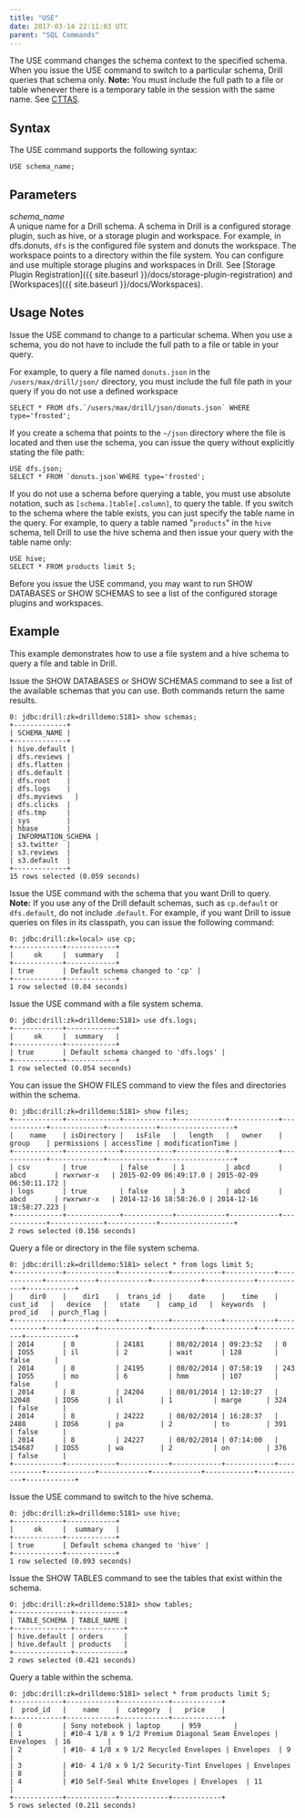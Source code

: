 ```yaml
---
title: "USE"
date: 2017-03-14 22:11:03 UTC
parent: "SQL Commands"
---
```

The USE command changes the schema context to the specified schema. When you
issue the USE command to switch to a particular schema, Drill queries that
schema only.
**Note:** You must include the full path to a file or table whenever there is a temporary table in the session with the same name. See [CTTAS]({{site.baseurl}}/docs/create-temp-table-as). 

## Syntax

The USE command supports the following syntax:

    USE schema_name;

## Parameters

_schema_name_  
A unique name for a Drill schema. A schema in Drill is a configured storage
plugin, such as hive, or a storage plugin and workspace. For example, in dfs.donuts, `dfs` is the configured file system and donuts the workspace.
The workspace points to a directory
within the file system. You can configure and use multiple storage plugins and
workspaces in Drill. See [Storage Plugin Registration]({{ site.baseurl }}/docs/storage-plugin-registration) and
[Workspaces]({{ site.baseurl }}/docs/Workspaces).

## Usage Notes

Issue the USE command to change to a particular schema. When you use a schema,
you do not have to include the full path to a file or table in your query.
  
For example, to query a file named `donuts.json` in the
`/users/max/drill/json/` directory, you must include the full file path in
your query if you do not use a defined workspace

    SELECT * FROM dfs.`/users/max/drill/json/donuts.json` WHERE type='frosted';

If you create a schema that points to the `~/json` directory where the file is
located and then use the schema, you can issue the query without explicitly
stating the file path:

    USE dfs.json;  
    SELECT * FROM `donuts.json`WHERE type='frosted';

If you do not use a schema before querying a table, you must use absolute
notation, such as `[schema.]table[.column]`, to query the table. If you switch
to the schema where the table exists, you can just specify the table name in
the query. For example, to query a table named "`products`" in the `hive`
schema, tell Drill to use the hive schema and then issue your query with the
table name only:

    USE hive;  
    SELECT * FROM products limit 5;   
  
Before you issue the USE command, you may want to run SHOW DATABASES or SHOW
SCHEMAS to see a list of the configured storage plugins and workspaces.

## Example

This example demonstrates how to use a file system and a hive schema to query
a file and table in Drill.  
  
Issue the SHOW DATABASES or SHOW SCHEMAS command to see a list of the
available schemas that you can use. Both commands return the same results.

    0: jdbc:drill:zk=drilldemo:5181> show schemas;
    +-------------+
    | SCHEMA_NAME |
    +-------------+
    | hive.default |
    | dfs.reviews |
    | dfs.flatten |
    | dfs.default |
    | dfs.root    |
    | dfs.logs    |
    | dfs.myviews   |
    | dfs.clicks  |
    | dfs.tmp     |
    | sys         |
    | hbase       |
    | INFORMATION_SCHEMA |
    | s3.twitter  |
    | s3.reviews  |
    | s3.default  |
    +-------------+
    15 rows selected (0.059 seconds)


Issue the USE command with the schema that you want Drill to query.  
**Note:** If you use any of the Drill default schemas, such as `cp.default` or `dfs.default`, do not include .`default`. For example, if you want Drill to issue queries on files in its classpath, you can issue the following command:

    0: jdbc:drill:zk=local> use cp;
    +------------+------------+
    |     ok     |  summary   |
    +------------+------------+
    | true       | Default schema changed to 'cp' |
    +------------+------------+
    1 row selected (0.04 seconds)

Issue the USE command with a file system schema.

    0: jdbc:drill:zk=drilldemo:5181> use dfs.logs;
    +------------+------------+
    |     ok     |  summary   |
    +------------+------------+
    | true       | Default schema changed to 'dfs.logs' |
    +------------+------------+
    1 row selected (0.054 seconds)

You can issue the SHOW FILES command to view the files and directories within
the schema.

    0: jdbc:drill:zk=drilldemo:5181> show files;
    +------------+-------------+------------+------------+------------+------------+-------------+------------+------------------+
    |    name    | isDirectory |   isFile   |   length   |   owner    |   group    | permissions | accessTime | modificationTime |
    +------------+-------------+------------+------------+------------+------------+-------------+------------+------------------+
    | csv        | true        | false      | 1          | abcd       | abcd       | rwxrwxr-x   | 2015-02-09 06:49:17.0 | 2015-02-09 06:50:11.172 |
    | logs       | true        | false      | 3          | abcd       | abcd       | rwxrwxr-x   | 2014-12-16 18:58:26.0 | 2014-12-16 18:58:27.223 |
    +------------+-------------+------------+------------+------------+------------+-------------+------------+------------------+
    2 rows selected (0.156 seconds)

Query a file or directory in the file system schema.

    0: jdbc:drill:zk=drilldemo:5181> select * from logs limit 5;
    +------------+------------+------------+------------+------------+------------+------------+------------+------------+------------+------------+------------+
    |    dir0    |    dir1    |  trans_id  |    date    |    time    |  cust_id   |   device   |   state    |  camp_id   |  keywords  |  prod_id   | purch_flag |
    +------------+------------+------------+------------+------------+------------+------------+------------+------------+------------+------------+------------+
    | 2014       | 8          | 24181      | 08/02/2014 | 09:23:52   | 0          | IOS5       | il         | 2          | wait       | 128        | false      |
    | 2014       | 8          | 24195      | 08/02/2014 | 07:58:19   | 243        | IOS5       | mo         | 6          | hmm        | 107        | false      |
    | 2014       | 8          | 24204      | 08/01/2014 | 12:10:27   | 12048      | IOS6       | il         | 1          | marge      | 324        | false      |
    | 2014       | 8          | 24222      | 08/02/2014 | 16:28:37   | 2488       | IOS6       | pa         | 2          | to         | 391        | false      |
    | 2014       | 8          | 24227      | 08/02/2014 | 07:14:00   | 154687     | IOS5       | wa         | 2          | on         | 376        | false      |
    +------------+------------+------------+------------+------------+------------+------------+------------+------------+------------+------------+------------+

Issue the USE command to switch to the hive schema.

    0: jdbc:drill:zk=drilldemo:5181> use hive;
    +------------+------------+
    |     ok     |  summary   |
    +------------+------------+
    | true       | Default schema changed to 'hive' |
    +------------+------------+
    1 row selected (0.093 seconds)

Issue the SHOW TABLES command to see the tables that exist within the schema.

    0: jdbc:drill:zk=drilldemo:5181> show tables;
    +--------------+------------+
    | TABLE_SCHEMA | TABLE_NAME |
    +--------------+------------+
    | hive.default | orders     |
    | hive.default | products   |
    +--------------+------------+
    2 rows selected (0.421 seconds)

Query a table within the schema.

    0: jdbc:drill:zk=drilldemo:5181> select * from products limit 5;
    +------------+------------+------------+------------+
    |  prod_id   |    name    |  category  |   price    |
    +------------+------------+------------+------------+
    | 0          | Sony notebook | laptop     | 959        |
    | 1          | #10-4 1/8 x 9 1/2 Premium Diagonal Seam Envelopes | Envelopes  | 16         |
    | 2          | #10- 4 1/8 x 9 1/2 Recycled Envelopes | Envelopes  | 9          |
    | 3          | #10- 4 1/8 x 9 1/2 Security-Tint Envelopes | Envelopes  | 8          |
    | 4          | #10 Self-Seal White Envelopes | Envelopes  | 11         |
    +------------+------------+------------+------------+
    5 rows selected (0.211 seconds)

  

